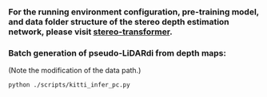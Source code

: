 ### For the running environment configuration, pre-training model, and data folder structure of the stereo depth estimation network, please visit <a href="https://github.com/mli0603/stereo-transformer">stereo-transformer</a>.
### Batch generation of pseudo-LiDARdi from depth maps:
(Note the modification of the data path.)

```
python ./scripts/kitti_infer_pc.py
```


